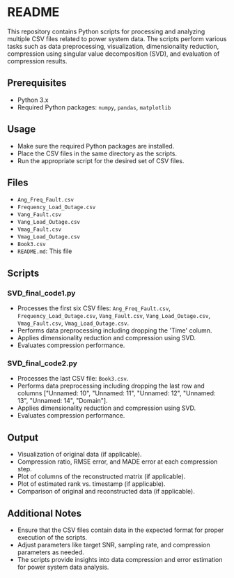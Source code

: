# README

This repository contains Python scripts for processing and analyzing multiple CSV files related to power system data. The scripts perform various tasks such as data preprocessing, visualization, dimensionality reduction, compression using singular value decomposition (SVD), and evaluation of compression results.

## Prerequisites
- Python 3.x
- Required Python packages: `numpy`, `pandas`, `matplotlib`

## Usage
- Make sure the required Python packages are installed.
- Place the CSV files in the same directory as the scripts.
- Run the appropriate script for the desired set of CSV files.

## Files
- `Ang_Freq_Fault.csv`
- `Frequency_Load_Outage.csv`
- `Vang_Fault.csv`
- `Vang_Load_Outage.csv`
- `Vmag_Fault.csv`
- `Vmag_Load_Outage.csv`
- `Book3.csv`
- `README.md`: This file

## Scripts
### SVD_final_code1.py
- Processes the first six CSV files: `Ang_Freq_Fault.csv`, `Frequency_Load_Outage.csv`, `Vang_Fault.csv`, `Vang_Load_Outage.csv`, `Vmag_Fault.csv`, `Vmag_Load_Outage.csv`.
- Performs data preprocessing including dropping the 'Time' column.
- Applies dimensionality reduction and compression using SVD.
- Evaluates compression performance.

### SVD_final_code2.py
- Processes the last CSV file: `Book3.csv`.
- Performs data preprocessing including dropping the last row and columns ["Unnamed: 10", "Unnamed: 11", "Unnamed: 12", "Unnamed: 13", "Unnamed: 14", "Domain"].
- Applies dimensionality reduction and compression using SVD.
- Evaluates compression performance.

## Output
- Visualization of original data (if applicable).
- Compression ratio, RMSE error, and MADE error at each compression step.
- Plot of columns of the reconstructed matrix (if applicable).
- Plot of estimated rank vs. timestamp (if applicable).
- Comparison of original and reconstructed data (if applicable).

## Additional Notes
- Ensure that the CSV files contain data in the expected format for proper execution of the scripts.
- Adjust parameters like target SNR, sampling rate, and compression parameters as needed.
- The scripts provide insights into data compression and error estimation for power system data analysis.

